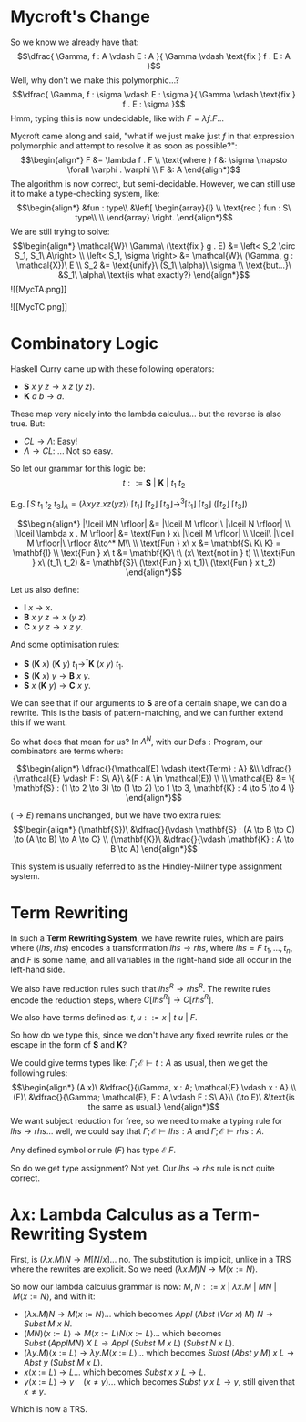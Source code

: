 # Mycroft's Change

So we know we already have that:
$$\dfrac{
    \Gamma, f : A \vdash E : A
}{
    \Gamma \vdash \text{fix } f . E : A
}$$
Well, why don't we make this polymorphic...?
$$\dfrac{
    \Gamma, f : \sigma \vdash E : \sigma
}{
    \Gamma \vdash \text{fix } f . E : \sigma
}$$
Hmm, typing this is now undecidable, like with $F = \lambda f . F$...

Mycroft came along and said, "what if we just make just $f$ in that expression polymorphic and attempt to resolve it as soon as possible?":
$$\begin{align*}
    F &= \lambda f . F \\
    \text{where } f &: \sigma \mapsto \forall \varphi . \varphi \\
    F &: A
\end{align*}$$
The algorithm is now correct, but semi-decidable. However, we can still use it to make a type-checking system, like:
$$\begin{align*}
    &fun : type\\
    &\left[
        \begin{array}{l}
            \\
            \text{rec } fun : S\ type\\
            \\
        \end{array}
    \right.
\end{align*}$$
We are still trying to solve:
$$\begin{align*}
    \mathcal{W}\ \Gamma\ (\text{fix } g . E) &= \left< S_2 \circ S_1, S_1\ A\right> \\
    \left< S_1, \sigma \right> &= \mathcal{W}\ (\Gamma, g : \mathcal{X})\ E \\
    S_2 &= \text{unify}\ (S_1\ \alpha)\ \sigma \\
    \text{but...}\ &S_1\ \alpha\ \text{is what exactly?}
\end{align*}$$
![[MycTA.png]]

![[MycTC.png]]

# Combinatory Logic

Haskell Curry came up with these following operators:

- $\mathbf{S}\ x\ y\ z \to x\ z\ (y\ z)$.
- $\mathbf{K}\ a\ b \to a$.

These map very nicely into the lambda calculus... but the reverse is also true. But:

- $CL \to \Lambda$: Easy!
- $\Lambda \to CL$: ... Not so easy.

So let our grammar for this logic be:
$$t ::= \mathbf{S}\ |\ \mathbf{K}\ |\ t_1\ t_2$$

E.g. $\lceil S\ t_1\ t_2\ t_3 \rfloor_\Lambda = (\lambda x y z . x z (y z))\ \lceil t_1 \rfloor\ \lceil t_2 \rfloor\ \lceil t_3 \rfloor \to^3 \lceil t_1 \rfloor\ \lceil t_3 \rfloor\ (\lceil t_2 \rfloor\ \lceil t_3 \rfloor)$

$$\begin{align*}
    |\lceil MN \rfloor| &= |\lceil M \rfloor|\ |\lceil N \rfloor| \\
    |\lceil \lambda x . M \rfloor| &= \text{Fun } x\ |\lceil M \rfloor| \\
    \lceil\ |\lceil M \rfloor|\ \rfloor &\to^* M\\
    \\
    \text{Fun } x\ x &= \mathbf{S\ K\ K} = \mathbf{I} \\
    \text{Fun } x\ t &= \mathbf{K}\ t\ (x\ \text{not in } t) \\
    \text{Fun } x\ (t_1\ t_2) &= \mathbf{S}\ (\text{Fun } x\ t_1)\ (\text{Fun } x t_2)
\end{align*}$$

Let us also define:

- $\mathbf{I}\ x \to x$.
- $\mathbf{B}\ x\ y\ z \to x\ (y\ z)$.
- $\mathbf{C}\ x\ y\ z \to x\ z\ y$.

And some optimisation rules:

- $\mathbf{S}\ (\mathbf{K}\ x)\ (\mathbf{K}\ y)\ t_1 \to^* \mathbf{K}\ (x\ y)\ t_1$.
- $\mathbf{S}\ (\mathbf{K}\ x)\ y \to \mathbf{B}\ x\ y$.
- $\mathbf{S}\ x\ (\mathbf{K}\ y) \to \mathbf{C}\ x\ y$.

We can see that if our arguments to $\mathbf{S}$ are of a certain shape, we can do a rewrite. This is the basis of pattern-matching, and we can further extend this if we want.

So what does that mean for us? In $\Lambda^N$, with our $\text{Defs} : \text{Program}$, our combinators are terms where:

$$\begin{align*}
    \dfrac{}{\mathcal{E} \vdash \text{Term} : A} &\\
    \dfrac{}{\mathcal{E} \vdash F : S\ A}\ &(F : A \in \mathcal{E}) \\
    \\
    \mathcal{E} &= \{ \mathbf{S} : (1 \to 2 \to 3) \to (1 \to 2) \to 1 \to 3, \mathbf{K} : 4 \to 5 \to 4 \}
\end{align*}$$

$(\to E)$ remains unchanged, but we have two extra rules:
$$\begin{align*}
    (\mathbf{S})\ &\dfrac{}{\vdash \mathbf{S} : (A \to B \to C) \to (A \to B) \to A \to C} \\
    (\mathbf{K})\ &\dfrac{}{\vdash \mathbf{K} : A \to B \to A}
\end{align*}$$

This system is usually referred to as the Hindley-Milner type assignment system.

# Term Rewriting

In such a **Term Rewriting System**, we have rewrite rules, which are pairs where $\left< lhs, rhs \right>$ encodes a transformation $lhs \to rhs$, where $lhs = F\ t_1, \dots, t_n$, and $F$ is some name, and all variables in the right-hand side all occur in the left-hand side.

We also have reduction rules such that $lhs^R \to rhs^R$. The rewrite rules encode the reduction steps, where $C[lhs^R] \to C[rhs^R]$.

We also have terms defined as: $t, u ::= x\ |\ t\ u\ |\ F$.

So how do we type this, since we don't have any fixed rewrite rules or the escape in the form of $\mathbf{S}$ and $\mathbf{K}$?

We could give terms types like: $\Gamma; \mathcal{E} \vdash t : A$ as usual, then we get the following rules:
$$\begin{align*}
    (A x)\ &\dfrac{}{\Gamma, x : A; \mathcal{E} \vdash x : A} \\
    (F)\ &\dfrac{}{\Gamma; \mathcal{E}, F : A \vdash F : S\ A}\\
    (\to E)\ &\text{is the same as usual.}
\end{align*}$$
We want subject reduction for free, so we need to make a typing rule for $lhs \to rhs$... well, we could say that $\Gamma; \mathcal{E} \vdash lhs : A$ and $\Gamma; \mathcal{E} \vdash rhs : A$.

Any defined symbol or rule $(F)$ has type $\mathcal{E}\ F$.

So do we get type assignment? Not yet. Our $lhs \to rhs$ rule is not quite correct.

# $\lambda \mathbf{x}$: Lambda Calculus as a Term-Rewriting System

First, is $(\lambda x . M) N \to M [N / x]$... no. The substitution is implicit, unlike in a TRS where the rewrites are explicit. So we need $(\lambda x . M) N \to M \left< x := N \right>$.

So now our lambda calculus grammar is now: $M, N ::= x\ |\ \lambda x . M\ |\ MN\ |\ M \left< x := N \right>$, and with it:

- $(\lambda x . M) N \to M \left< x := N \right>$... which becomes $Appl\ (Abst\ (Var\ x)\ M)\ N \to Subst\ M\ x\ N$.
- $(M N) \left< x := L \right> \to M \left< x := L \right> N \left< x := L \right>$... which becomes $Subst\ (Appl M N)\ X\ L \to Appl\ (Subst\ M\ x\ L)\ (Subst\ N\ x\ L)$.
- $(\lambda y . M) \left< x := L \right> \to \lambda y . M \left< x := L \right>$... which becomes $Subst\ (Abst\ y\ M)\ x\ L \to Abst\ y\ (Subst\ M\ x\ L)$.
- $x \left< x := L \right> \to L$... which becomes $Subst\ x\ x\ L \to L$.
- $y \left< x := L \right> \to y \hspace{1em} (x \neq y)$... which becomes $Subst\ y\ x\ L \to y$, still given that $x \neq y$.

Which is now a TRS.
